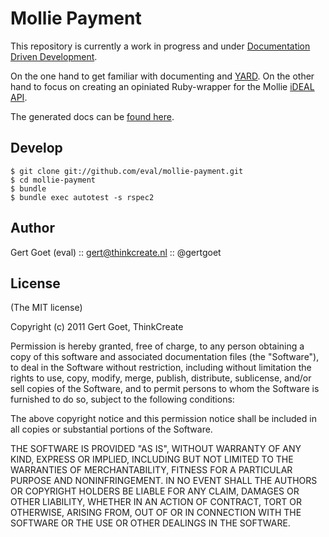Mollie Payment
========

This repository is currently a work in progress and under [Documentation Driven Development](http://thinkingphp.org/spliceit/docs/0.1_alpha/pages/ddd_info.html).

On the one hand to get familiar with documenting and [YARD](http://yardoc.org/). On the other hand to focus on creating an opiniated Ruby-wrapper for the Mollie [iDEAL API](https://www.mollie.nl/beheer/betaaldiensten/documentatie/ideal/).

The generated docs can be [found here](http://rubydoc.info/gems/mollie-payment).

Develop
------------
    
    $ git clone git://github.com/eval/mollie-payment.git
    $ cd mollie-payment
    $ bundle
    $ bundle exec autotest -s rspec2

Author
------

Gert Goet (eval) :: gert@thinkcreate.nl :: @gertgoet

License
------

(The MIT license)

Copyright (c) 2011 Gert Goet, ThinkCreate

Permission is hereby granted, free of charge, to any person obtaining
a copy of this software and associated documentation files (the
"Software"), to deal in the Software without restriction, including
without limitation the rights to use, copy, modify, merge, publish,
distribute, sublicense, and/or sell copies of the Software, and to
permit persons to whom the Software is furnished to do so, subject to
the following conditions:

The above copyright notice and this permission notice shall be
included in all copies or substantial portions of the Software.

THE SOFTWARE IS PROVIDED "AS IS", WITHOUT WARRANTY OF ANY KIND,
EXPRESS OR IMPLIED, INCLUDING BUT NOT LIMITED TO THE WARRANTIES OF
MERCHANTABILITY, FITNESS FOR A PARTICULAR PURPOSE AND
NONINFRINGEMENT. IN NO EVENT SHALL THE AUTHORS OR COPYRIGHT HOLDERS BE
LIABLE FOR ANY CLAIM, DAMAGES OR OTHER LIABILITY, WHETHER IN AN ACTION
OF CONTRACT, TORT OR OTHERWISE, ARISING FROM, OUT OF OR IN CONNECTION
WITH THE SOFTWARE OR THE USE OR OTHER DEALINGS IN THE SOFTWARE.
